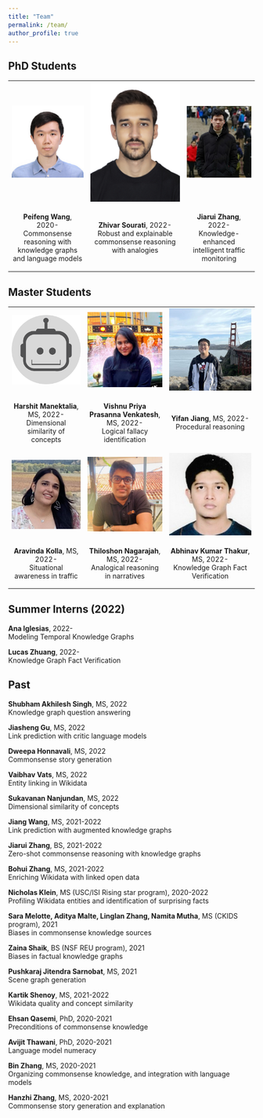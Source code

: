 ```yaml
---
title: "Team"
permalink: /team/
author_profile: true
---
```


## PhD Students

<table style="border-collapse: collapse; border: none; table-layout: fixed ; width: 100%;">
<tr style="border: none;">
<td style="text-align: center; border: none">
<img style="height:auto" src="../images/Peifeng-Wang.jpeg">
</td>
  <td style="text-align: center; border: none">
        <img style="height:auto" src="../images/Zhivar-Sourati.jpeg">
  </td>
  <td style="text-align: center; border: none">
    <img style="height:auto" src="../images/Jiarui-Zhang.jpeg">
</td>
</tr>
<tr style="border: none;">
  <td style="text-align: center; border: none">  
    <p><b>Peifeng Wang</b>, 2020-<br/>
    Commonsense reasoning with knowledge graphs and language models</p>
  </td>
  <td style="text-align: center; border: none">
    <p><b>Zhivar Sourati</b>, 2022-<br/>
  Robust and explainable commonsense reasoning with analogies</p>
  </td>
  <td style="text-align: center; border: none">
    <p><b>Jiarui Zhang</b>, 2022-<br/>
      Knowledge-enhanced intelligent traffic monitoring</p>
  </td>
  </tr>
</table>

## Master Students

<table style="border-collapse: collapse; border: none; table-layout: fixed ; width: 100%;">
<tr style="border: none;">
<td style="text-align: center; border: none">
<img style="height:auto" src="../images/Harshit-Manektalia.png">
</td>
  <td style="text-align: center; border: none">
    <img style="height:auto" src="../images/Vishnu-Priya.jpeg">
  </td>
  <td style="text-align: center; border: none">
<img style="height:auto" src="../images/Yifan-Jiang.jpeg">
</td>
</tr>
<tr style="border: none;">
  <td style="text-align: center; border: none">  
    <p><b>Harshit Manektalia</b>, MS, 2022-<br/>
    Dimensional similarity of concepts</p>
  </td>
  <td style="text-align: center; border: none">
    <p><b>Vishnu Priya Prasanna Venkatesh</b>, MS, 2022-<br/>
  Logical fallacy identification</p>
  </td>
  <td style="text-align: center; border: none">
    <p><b>Yifan Jiang</b>, MS, 2022-<br/>
      Procedural reasoning</p>
  </td>
  </tr>
  <tr style="border: none;">
<td style="text-align: center; border: none">
<img style="height:auto" src="../images/Aravinda-Kolla.jpeg">
</td>
  <td style="text-align: center; border: none">
    <img style="height:auto" src="../images/Thiloshon-Nagarajah.jpeg">
  </td>
  <td style="text-align: center; border: none">
<img style="height:auto" src="../images/Abhinav-Thakur.jpeg">
</td>
</tr>
<tr style="border: none;">
  <td style="text-align: center; border: none">  
    <p><b>Aravinda Kolla</b>, MS, 2022-<br/>
    Situational awareness in traffic</p>
  </td>
  <td style="text-align: center; border: none">
    <p><b>Thiloshon Nagarajah</b>, MS, 2022-<br/>
  Analogical reasoning in narratives</p>
  </td>
  <td style="text-align: center; border: none">
    <p><b>Abhinav Kumar Thakur</b>, MS, 2022-<br/>
      Knowledge Graph Fact Verification</p>
  </td>
  </tr>
</table>

<h2>Summer Interns (2022)</h2>

**Ana Iglesias**, 2022-\
Modeling Temporal Knowledge Graphs

**Lucas Zhuang**, 2022-\
Knowledge Graph Fact Verification

## Past

**Shubham Akhilesh Singh**, MS, 2022\
Knowledge graph question answering

**Jiasheng Gu**, MS, 2022\
Link prediction with critic language models

**Dweepa Honnavali**, MS, 2022\
Commonsense story generation

**Vaibhav Vats**, MS, 2022\
Entity linking in Wikidata

**Sukavanan Nanjundan**, MS, 2022\
Dimensional similarity of concepts

**Jiang Wang**, MS, 2021-2022\
Link prediction with augmented knowledge graphs

**Jiarui Zhang**, BS, 2021-2022\
Zero-shot commonsense reasoning with knowledge graphs

**Bohui Zhang**, MS, 2021-2022\
Enriching Wikidata with linked open data

**Nicholas Klein**, MS (USC/ISI Rising star program), 2020-2022\
Profiling Wikidata entities and identification of surprising facts

**Sara Melotte, Aditya Malte, Linglan Zhang, Namita Mutha**, MS (CKIDS program), 2021\
Biases in commonsense knowledge sources

**Zaina Shaik**, BS (NSF REU program), 2021\
Biases in factual knowledge graphs

**Pushkaraj Jitendra Sarnobat**, MS, 2021\
Scene graph generation

**Kartik Shenoy**, MS, 2021-2022\
Wikidata quality and concept similarity

**Ehsan Qasemi**, PhD, 2020-2021\
Preconditions of commonsense knowledge

**Avijit Thawani**, PhD, 2020-2021\
Language model numeracy

**Bin Zhang**, MS, 2020-2021\
Organizing commonsense knowledge, and integration with language models

**Hanzhi Zhang**, MS, 2020-2021\
Commonsense story generation and explanation
